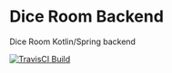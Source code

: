 Dice Room Backend
=============

Dice Room Kotlin/Spring backend

[![TravisCI Build](https://travis-ci.org/hiper2d/awesome-dice-room/backend.svg)](https://travis-ci.org/hiper2d/awesome-dice-room/backend)
